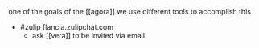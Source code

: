 one of the goals of the [[agora]] we use different tools to accomplish this

- #zulip flancia.zulipchat.com
	- ask [[vera]] to be invited via email

